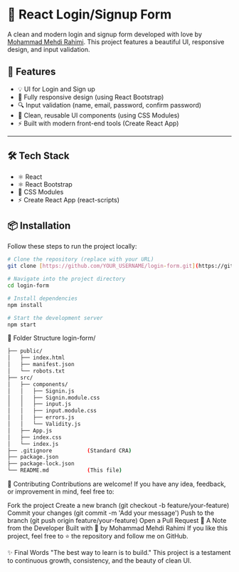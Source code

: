 # 🚀 React Login/Signup Form

A clean and modern login and signup form developed with love by [Mohammad Mehdi Rahimi](https://github.com/mohammadmehdirahimi).
This project features a beautiful UI, responsive design, and input validation.

## 🔧 Features

- 💡 UI for Login and Sign up
- 📱 Fully responsive design (using React Bootstrap)
- 🔍 Input validation (name, email, password, confirm password)
- 🎨 Clean, reusable UI components (using CSS Modules)
- ⚡️ Built with modern front-end tools (Create React App)

---

## 🛠️ Tech Stack

- ⚛️ React
- ⚛️ React Bootstrap
- 🎨 CSS Modules
- ⚡ Create React App (react-scripts)

## 📦 Installation

Follow these steps to run the project locally:

```bash
# Clone the repository (replace with your URL)
git clone [https://github.com/YOUR_USERNAME/login-form.git](https://github.com/YOUR_USERNAME/login-form.git)

# Navigate into the project directory
cd login-form

# Install dependencies
npm install

# Start the development server
npm start
```

📁 Folder Structure
login-form/

```Bash
├── public/
│   ├── index.html        
│   ├── manifest.json     
│   └── robots.txt        
├── src/
│   ├── components/
│   │   ├── Signin.js           
│   │   ├── Signin.module.css   
│   │   ├── input.js            
│   │   ├── input.module.css    
│   │   ├── errors.js           
│   │   └── Validity.js         
│   ├── App.js              
│   ├── index.css           
│   └── index.js            
├── .gitignore           (Standard CRA)
├── package.json        
├── package-lock.json   
└── README.md            (This file)
```
🤝 Contributing
Contributions are welcome!
If you have any idea, feedback, or improvement in mind, feel free to:

Fork the project
Create a new branch (git checkout -b feature/your-feature)
Commit your changes (git commit -m 'Add your message')
Push to the branch (git push origin feature/your-feature)
Open a Pull Request
🌟 A Note from the Developer
Built with 💚 by Mohammad Mehdi Rahimi
If you like this project, feel free to ⭐ the repository and follow me on GitHub.

✨ Final Words
"The best way to learn is to build."
This project is a testament to continuous growth, consistency, and the beauty of clean UI.
